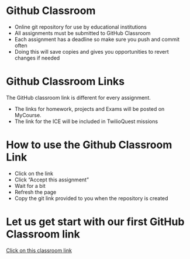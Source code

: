 # Github Classroom

- Online git repository for use by
educational institutions
- All assignments must be
submitted to GitHub Classroom
- Each assignment has a deadline so
make sure you push and commit
often
- Doing this will save copies and gives you
opportunities to revert changes if needed


# Github Classroom Links
The GitHub classroom link is different for every assignment.
- The links for homework, projects and Exams will be posted on MyCourse. 
- The link for the ICE will be included in TwilioQuest missions

# How to use the Github Classroom Link
 - Click on the link
 - Click “Accept this assignment”
 - Wait for a bit
 - Refresh the page
 - Copy the git link provided to you when the repository is created


# Let us get start with our first GitHub Classroom link
[Click on this classroom link](https://classroom.github.com/a/bvGL0Hi3)
